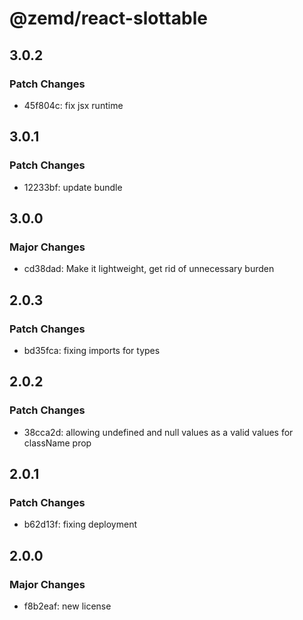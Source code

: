 # @zemd/react-slottable

## 3.0.2

### Patch Changes

- 45f804c: fix jsx runtime

## 3.0.1

### Patch Changes

- 12233bf: update bundle

## 3.0.0

### Major Changes

- cd38dad: Make it lightweight, get rid of unnecessary burden

## 2.0.3

### Patch Changes

- bd35fca: fixing imports for types

## 2.0.2

### Patch Changes

- 38cca2d: allowing undefined and null values as a valid values for className prop

## 2.0.1

### Patch Changes

- b62d13f: fixing deployment

## 2.0.0

### Major Changes

- f8b2eaf: new license
